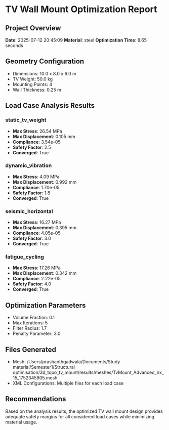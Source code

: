 # TV Wall Mount Optimization Report

## Project Overview
**Date**: 2025-07-12 20:45:09
**Material**: steel
**Optimization Time**: 8.65 seconds

## Geometry Configuration
- Dimensions: 10.0 x 8.0 x 6.0 m
- TV Weight: 50.0 kg
- Mounting Points: 4
- Wall Thickness: 0.25 m

## Load Case Analysis Results

### static_tv_weight
- **Max Stress**: 26.54 MPa
- **Max Displacement**: 0.105 mm
- **Compliance**: 3.54e-05
- **Safety Factor**: 2.5
- **Converged**: True

### dynamic_vibration
- **Max Stress**: 4.09 MPa
- **Max Displacement**: 0.992 mm
- **Compliance**: 1.70e-05
- **Safety Factor**: 1.8
- **Converged**: True

### seismic_horizontal
- **Max Stress**: 16.27 MPa
- **Max Displacement**: 0.395 mm
- **Compliance**: 4.05e-05
- **Safety Factor**: 3.0
- **Converged**: True

### fatigue_cycling
- **Max Stress**: 17.26 MPa
- **Max Displacement**: 0.342 mm
- **Compliance**: 2.22e-05
- **Safety Factor**: 4.0
- **Converged**: True


## Optimization Parameters
- Volume Fraction: 0.1
- Max Iterations: 5
- Filter Radius: 1.7
- Penalty Parameter: 3.0

## Files Generated
- Mesh: /Users/prashanthgadwala/Documents/Study material/Semester1/Structural optimisation/3d_topo_tv_mount/results/meshes/TvMount_Advanced_nx_15_1752345905.mesh
- XML Configurations: Multiple files for each load case

## Recommendations
Based on the analysis results, the optimized TV wall mount design provides adequate safety margins for all considered load cases while minimizing material usage.
